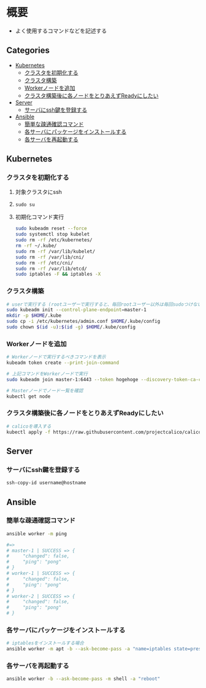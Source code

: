 # 概要<!-- omit in toc -->

- よく使用するコマンドなどを記述する

## Categories<!-- omit in toc -->

- [Kubernetes](#kubernetes)
	- [クラスタを初期化する](#クラスタを初期化する)
	- [クラスタ構築](#クラスタ構築)
	- [Workerノードを追加](#workerノードを追加)
	- [クラスタ構築後に各ノードをとりあえずReadyにしたい](#クラスタ構築後に各ノードをとりあえずreadyにしたい)
- [Server](#server)
	- [サーバにssh鍵を登録する](#サーバにssh鍵を登録する)
- [Ansible](#ansible)
	- [簡単な疎通確認コマンド](#簡単な疎通確認コマンド)
	- [各サーバにパッケージをインストールする](#各サーバにパッケージをインストールする)
	- [各サーバを再起動する](#各サーバを再起動する)

## Kubernetes

### クラスタを初期化する

1. 対象クラスタにssh
2. `sudo su`
3. 初期化コマンド実行

	```bash
	sudo kubeadm reset --force
	sudo systemctl stop kubelet
	sudo rm -rf /etc/kubernetes/
	rm -rf ~/.kube/
	sudo rm -rf /var/lib/kubelet/
	sudo rm -rf /var/lib/cni/
	sudo rm -rf /etc/cni/
	sudo rm -rf /var/lib/etcd/
	sudo iptables -F && iptables -X
	```

### クラスタ構築

```bash
# userで実行する (rootユーザーで実行すると、毎回rootユーザー以外は毎回sudoつけないと動かない)
sudo kubeadm init --control-plane-endpoint=master-1
mkdir -p $HOME/.kube
sudo cp -i /etc/kubernetes/admin.conf $HOME/.kube/config
sudo chown $(id -u):$(id -g) $HOME/.kube/config
```

### Workerノードを追加

```bash
# Workerノードで実行するべきコマンドを表示
kubeadm token create --print-join-command

# 上記コマンドをWorkerノードで実行
sudo kubeadm join master-1:6443 --token hogehoge --discovery-token-ca-cert-hash sha256:fugafuga

# Masterノードでノード一覧を確認
kubectl get node
```

### クラスタ構築後に各ノードをとりあえずReadyにしたい

```bash
# calicoを導入する
kubectl apply -f https://raw.githubusercontent.com/projectcalico/calico/v3.25.0/manifests/calico.yaml
```

## Server

### サーバにssh鍵を登録する

```bash
ssh-copy-id username@hostname
```

## Ansible

### 簡単な疎通確認コマンド

```bash
ansible worker -m ping

#=>
# master-1 | SUCCESS => {
#     "changed": false,
#     "ping": "pong"
# }
# worker-1 | SUCCESS => {
#     "changed": false,
#     "ping": "pong"
# }
# worker-2 | SUCCESS => {
#     "changed": false,
#     "ping": "pong"
# }
```

### 各サーバにパッケージをインストールする

```bash
# iptablesをインストールする場合
ansible worker -m apt -b --ask-become-pass -a "name=iptables state=present"
```

### 各サーバを再起動する

```bash
ansible worker -b --ask-become-pass -m shell -a "reboot"
```
